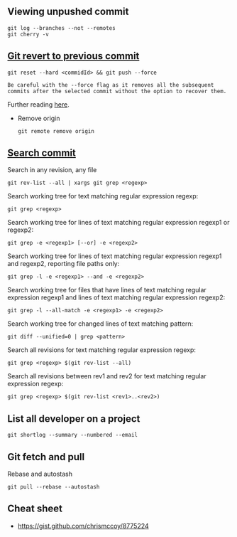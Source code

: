 ## Viewing unpushed commit

```shell
git log --branches --not --remotes
git cherry -v
```
## [Git revert to previous commit](https://stackoverflow.com/questions/4114095/how-do-i-revert-a-git-repository-to-a-previous-commit)

```shell script
git reset --hard <commidId> && git push --force

Be careful with the --force flag as it removes all the subsequent commits after the selected commit without the option to recover them.
```

Further reading [here](https://stackoverflow.com/a/3338774/10393067).

- Remove origin
    ```shell script
    git remote remove origin
    ```

## [Search commit](https://stackoverflow.com/questions/2928584/how-to-grep-search-committed-code-in-the-git-history)
Search in any revision, any file 

    git rev-list --all | xargs git grep <regexp>
    
Search working tree for text matching regular expression regexp:

    git grep <regexp>

Search working tree for lines of text matching regular expression regexp1 or regexp2:

    git grep -e <regexp1> [--or] -e <regexp2>
 
Search working tree for lines of text matching regular expression regexp1 and regexp2, reporting file paths only:

    git grep -l -e <regexp1> --and -e <regexp2>

Search working tree for files that have lines of text matching regular expression regexp1 and lines of text matching regular expression regexp2:

    git grep -l --all-match -e <regexp1> -e <regexp2>

Search working tree for changed lines of text matching pattern:

    git diff --unified=0 | grep <pattern>

Search all revisions for text matching regular expression regexp:

    git grep <regexp> $(git rev-list --all)

Search all revisions between rev1 and rev2 for text matching regular expression regexp:

    git grep <regexp> $(git rev-list <rev1>..<rev2>)


## List all developer on a project

    git shortlog --summary --numbered --email
    

## Git fetch and pull

Rebase and autostash

    git pull --rebase --autostash    

## Cheat sheet
- https://gist.github.com/chrismccoy/8775224